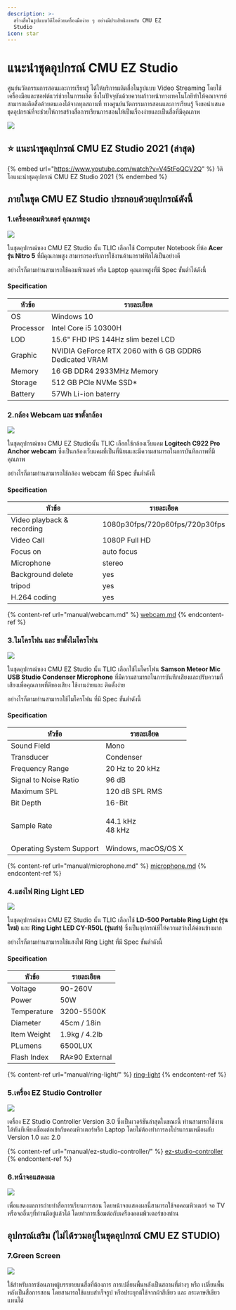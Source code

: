 ```yaml
---
description: >-
  สร้างสื่อในรูปแบบวิดีโอด้วยเครื่องมือง่าย ๆ อย่างมีประสิทธิภาพกับ CMU EZ
  Studio
icon: star
---
```


# แนะนำชุดอุปกรณ์ CMU EZ Studio

&#x20;          ศูนย์นวัตกรรมการสอนและการเรียนรู้ ได้ให้บริการผลิตสื่อในรูปแบบ Video Streaming โดยใช้เครื่องมือและซอฟต์แวร์ช่วยในการผลิต ซึ่งในปัจจุบันด้วยความก้าวหน้าทางเทคโนโลยีทำให้คณาจารย์สามารถผลิตสื่อด้วยตนเองได้จากทุกสถานที่ ทางศูนย์นวัตกรรมการสอนและการเรียนรู้ จึงขอนำเสนอชุดอุปกรณ์ที่จะช่วยให้การสร้างสื่อการเรียนการสอนให้เป็นเรื่องง่ายและเป็นสื่อที่มีคุณภาพ&#x20;

![](<.gitbook/assets/image (195) (1).png>)

## :star: แนะนำชุดอุปกรณ์ CMU EZ Studio 2021 (ล่าสุด)

{% embed url="https://www.youtube.com/watch?v=V45tFoQCV2Q" %}
วิดิโอแนะนำชุดอุปกรณ์ CMU EZ Studio 2021
{% endembed %}

## **ภายในชุด CMU** EZ Studio ประกอบด้วยอุปกรณ์ดังนี้

### 1.เครื่องคอมพิวเตอร์ คุณภาพสูง&#x20;

![](<.gitbook/assets/image (45).png>)

&#x20;        ในชุดอุปกรณ์ของ CMU EZ Studio นั้น  TLIC เลือกใช้ Computer Notebook ยี่ห้อ **Acer รุ่น Nitro 5** ที่มีคุณภาพสูง สามารถรองรับการใช้งานด้านกราฟฟิกได้เป็นอย่างดี&#x20;

&#x20;         อย่างไรก็ตามท่านสามารถใช้คอมพิวเตอร์ หรือ Laptop คุณภาพสูงที่มี Spec ขั้นต่ำได้ดังนี้

#### **Specification**

| หัวข้อ    | รายละเอียด                                             |
| --------- | ------------------------------------------------------ |
| OS        | Windows 10                                             |
| Processor | Intel Core i5 10300H                                   |
| LOD       | 15.6" FHD IPS 144Hz slim bezel LCD                     |
| Graphic   | NVIDIA GeForce RTX 2060 with 6 GB GDDR6 Dedicated VRAM |
| Memory    | 16 GB DDR4 2933MHz Memory                              |
| Storage   | 512 GB PCle NVMe SSD\*                                 |
| Battery   | 57Wh Li-ion baterry                                    |



### 2.กล้อง Webcam และ ขาตั้งกล้อง

![](<.gitbook/assets/image (46).png>)

&#x20;         ในชุดอุปกรณ์ของ CMU EZ Studioนั้น TLIC เลือกใช้กล้องเว็บแคม **Logitech C922 Pro Anchor webcam** ซึ่งเป็นกล้องเว็บแคมที่เป็นที่นิยมและมีความสามารถในการบันทึกภาพที่มีคุณภาพ

&#x20;          อย่างไรก็ตามท่านสามารถใช้กล้อง webcam ที่มี Spec ขั้นต่ำดังนี้

#### **Specification**

| หัวข้อ                     | รายละเอียด                     |
| -------------------------- | ------------------------------ |
| Video playback & recording | 1080p30fps/720p60fps/720p30fps |
| Video Call                 | 1080P Full HD                  |
| Focus on                   | auto focus                     |
| Microphone                 | stereo                         |
| Background delete          | yes                            |
| tripod                     | yes                            |
| H.264 coding               | yes                            |

{% content-ref url="manual/webcam.md" %}
[webcam.md](manual/webcam.md)
{% endcontent-ref %}



### 3.ไมโครโฟน และ ขาตั้งไมโครโฟน

![](<.gitbook/assets/image (47).png>)

&#x20;         ในชุดอุปกรณ์ของ CMU EZ Studio นั้น TLIC เลือกใช้ไมโครโฟน **Samson Meteor Mic USB Studio Condenser Microphone** ที่มีความสามารถในการบันทึกเสียงและปรับความถี่เสียงเพื่อคุณภาพที่ดีของเสียง ใช้งานง่ายและ ติดตั้งง่าย&#x20;

&#x20;         อย่างไรก็ตามท่านสามารถใช้ไมโครโฟน ที่มี Spec ขั้นต่ำดังนี้&#x20;

#### **Specification**

| หัวข้อ                   | รายละเอียด                |
| ------------------------ | ------------------------- |
| Sound Field              | Mono                      |
| Transducer               | Condenser                 |
| Frequency Range          | 20 Hz to 20 kHz           |
| Signal to Noise Ratio    | 96 dB                     |
| Maximum SPL              | 120 dB SPL RMS            |
| Bit Depth                | 16-Bit                    |
| Sample Rate              | <p>44.1 kHz<br>48 kHz</p> |
| Operating System Support | Windows, macOS/OS X       |

{% content-ref url="manual/microphone.md" %}
[microphone.md](manual/microphone.md)
{% endcontent-ref %}



### 4.แสงไฟ Ring Light LED

![](.gitbook/assets/4.png)

&#x20;           ในชุดอุปกรณ์ของ CMU EZ Studio นั้น TLIC เลือกใช้ **LD-500 Portable Ring Light (รุ่นใหม่)** และ **Ring Light LED CY-R50L (รุ่นเก่า)** ซึ่งเป็นอุปกรณ์ที่ให้ความสว่างได้ค่อนข้างมาก&#x20;

&#x20;            อย่างไรก็ตามท่านสามารถใช้แสงไฟ Ring Light ที่มี Spec ขั้นต่ำดังนี้&#x20;

#### **Specification**

| หัวข้อ      | รายละเอียด     |
| ----------- | -------------- |
| Voltage     | 90-260V        |
| Power       | 50W            |
| Temperature | 3200-5500K     |
| Diameter    | 45cm / 18in    |
| Item Weight | 1.9kg / 4.2lb  |
| PLumens     | 6500LUX        |
| Flash Index | RA≥90 External |

{% content-ref url="manual/ring-light/" %}
[ring-light](manual/ring-light/)
{% endcontent-ref %}



### 5.เครื่อง EZ Studio Controller&#x20;

![](<.gitbook/assets/image (53).png>)

เครื่อง EZ Studio Controller  Version 3.0 ซึ่งเป็นเวอร์ชันล่าสุดในขณะนี้ ท่านสามารถใช้งานได้ทันทีเพียงเชื่อมต่อเข้ากับคอมพิวเตอร์หรือ Laptop โดยไม่ต้องทำการลงโปรแกรมเหมือนกับ Version 1.0 และ 2.0

{% content-ref url="manual/ez-studio-controller/" %}
[ez-studio-controller](manual/ez-studio-controller/)
{% endcontent-ref %}



### 6.หน้าจอแสดงผล

![](<.gitbook/assets/image (70).png>)

เพื่อแสดงผลการถ่ายทำสื่อการเรียนการสอน โดยหน้าจอแสดงผลนี้สามารถใช้จอคอมพิวเตอร์ จอ TV หรือจออื่นๆที่ท่านมีอยู่แล้วได้ โดยทำการเชื่อมต่อกับเครืองคอมพิวเตอร์ของท่าน

## อุปกรณ์เสริม (ไม่ได้รวมอยู่ในชุดอุปกรณ์ CMU EZ STUDIO)

### 7.Green Screen&#x20;

![](<.gitbook/assets/Elegant Company Profile Presentation (1).png>)

ใช้สำหรับการซ้อนภาพผู้บรรยายบนสื่อที่ต้องการ การเปลี่ยนพื้นหลังเป็นสถานที่ต่างๆ หรือ เปลี่ยนพื้นหลังเป็นสื่อการสอน โดยสามารถใช้แบบสำเร็จรูป หรือประยุกต์ใช้จากผ้าสีเขียว และ กระดาษสีเขียวแทนได้&#x20;

